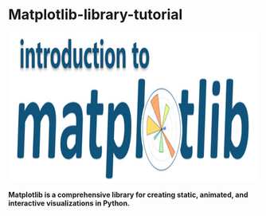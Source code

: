 # Matplotlib-library-tutorial
<p align="center"> <img src=matplotlib.png width=700px height=300px></p>

<b>Matplotlib is a comprehensive library for creating static, animated, and interactive visualizations in Python.<b>
